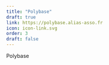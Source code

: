 ```yaml
---
title: "Polybase"
draft: true
link: https://polybase.alias-asso.fr
icon: icon-link.svg
order: 3
draft: false 
---
```

Polybase


